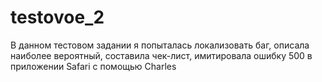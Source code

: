 # testovoe_2

В данном тестовом задании я попыталась локализовать баг, описала наиболее вероятный, составила чек-лист, имитировала ошибку 500 в приложении Safari с помощью Charles

